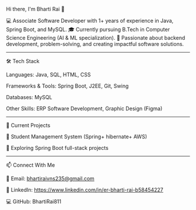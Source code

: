 Hi there, I'm Bharti Rai 👋

💻 Associate Software Developer with 1+ years of experience in Java, Spring Boot, and MySQL.
🎓 Currently pursuing B.Tech in Computer Science Engineering (AI & ML specialization).
🚀 Passionate about backend development, problem-solving, and creating impactful software solutions.

---

🛠️ Tech Stack

Languages: Java, SQL, HTML, CSS

Frameworks & Tools: Spring Boot, J2EE, Git, Swing

Databases: MySQL

Other Skills: ERP Software Development, Graphic Design (Figma)

---

📌 Current Projects

🔹 Student Management System (Spring+ hibernate+ AWS)

🔹 Exploring Spring Boot full-stack projects

---

📫 Connect With Me

📧 Email: bhartiraivns235@gmail.com

💼 LinkedIn: https://www.linkedin.com/in/er-bharti-rai-b58454227

💻 GitHub: BhartiRai811

<!---
BhartiRai111/BhartiRai111 is a ✨ special ✨ repository because its `README.md` (this file) appears on your GitHub profile.
You can click the Preview link to take a look at your changes.
--->
